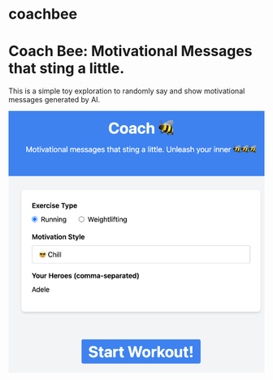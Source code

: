 # coachbee

# Coach Bee: Motivational Messages that sting a little. 

This is a simple toy exploration to randomly say and show motivational messages generated by AI. 

![Screenshot](/CoachBee.png)
